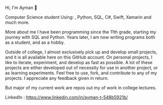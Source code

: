 Hi, I'm Ayman 👋

Computer Science student
Using: , Python, SQL, C#, Swift, Xamarin and much more.

More about me I have been programming since the 11th grade, starting my journey with SQL and Python. Years later, I am now writing programs both as a student, and as a hobby.

Outside of college, I almost exclusively pick up and develop small projects, and it is all available here on this GitHub account. On personal projects, I like to iterate, experiment, and develop as fast as possible. A lot of these projects are either developed out of necessity for use in another project, or as learning experiments. Feel free to use, fork, and contribute to any of my projects. I appreciate any feedback given in return.

But major of my current work are repos out my of work in college lectures.

LinkedIn : https://www.linkedin.com/in/ayman-t-548b5921b/
